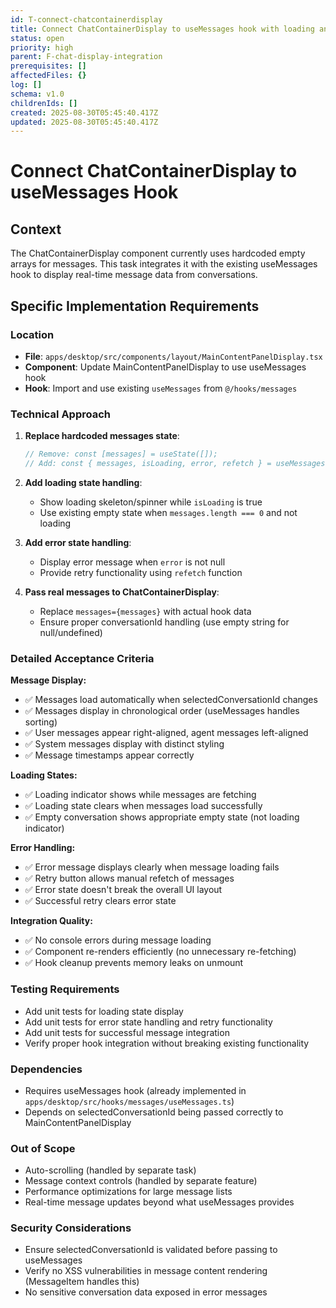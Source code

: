 ```yaml
---
id: T-connect-chatcontainerdisplay
title: Connect ChatContainerDisplay to useMessages hook with loading and error states
status: open
priority: high
parent: F-chat-display-integration
prerequisites: []
affectedFiles: {}
log: []
schema: v1.0
childrenIds: []
created: 2025-08-30T05:45:40.417Z
updated: 2025-08-30T05:45:40.417Z
---
```


# Connect ChatContainerDisplay to useMessages Hook

## Context

The ChatContainerDisplay component currently uses hardcoded empty arrays for messages. This task integrates it with the existing useMessages hook to display real-time message data from conversations.

## Specific Implementation Requirements

### Location

- **File**: `apps/desktop/src/components/layout/MainContentPanelDisplay.tsx`
- **Component**: Update MainContentPanelDisplay to use useMessages hook
- **Hook**: Import and use existing `useMessages` from `@/hooks/messages`

### Technical Approach

1. **Replace hardcoded messages state**:

   ```typescript
   // Remove: const [messages] = useState([]);
   // Add: const { messages, isLoading, error, refetch } = useMessages(selectedConversationId || '');
   ```

2. **Add loading state handling**:
   - Show loading skeleton/spinner while `isLoading` is true
   - Use existing empty state when `messages.length === 0` and not loading

3. **Add error state handling**:
   - Display error message when `error` is not null
   - Provide retry functionality using `refetch` function

4. **Pass real messages to ChatContainerDisplay**:
   - Replace `messages={messages}` with actual hook data
   - Ensure proper conversationId handling (use empty string for null/undefined)

### Detailed Acceptance Criteria

**Message Display:**

- ✅ Messages load automatically when selectedConversationId changes
- ✅ Messages display in chronological order (useMessages handles sorting)
- ✅ User messages appear right-aligned, agent messages left-aligned
- ✅ System messages display with distinct styling
- ✅ Message timestamps appear correctly

**Loading States:**

- ✅ Loading indicator shows while messages are fetching
- ✅ Loading state clears when messages load successfully
- ✅ Empty conversation shows appropriate empty state (not loading indicator)

**Error Handling:**

- ✅ Error message displays clearly when message loading fails
- ✅ Retry button allows manual refetch of messages
- ✅ Error state doesn't break the overall UI layout
- ✅ Successful retry clears error state

**Integration Quality:**

- ✅ No console errors during message loading
- ✅ Component re-renders efficiently (no unnecessary re-fetching)
- ✅ Hook cleanup prevents memory leaks on unmount

### Testing Requirements

- Add unit tests for loading state display
- Add unit tests for error state handling and retry functionality
- Add unit tests for successful message integration
- Verify proper hook integration without breaking existing functionality

### Dependencies

- Requires useMessages hook (already implemented in `apps/desktop/src/hooks/messages/useMessages.ts`)
- Depends on selectedConversationId being passed correctly to MainContentPanelDisplay

### Out of Scope

- Auto-scrolling (handled by separate task)
- Message context controls (handled by separate feature)
- Performance optimizations for large message lists
- Real-time message updates beyond what useMessages provides

### Security Considerations

- Ensure selectedConversationId is validated before passing to useMessages
- Verify no XSS vulnerabilities in message content rendering (MessageItem handles this)
- No sensitive conversation data exposed in error messages
